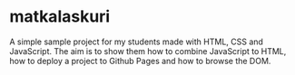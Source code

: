 # matkalaskuri

A simple sample project for my students made with HTML, CSS and JavaScript. The aim is to show them how to combine JavaScript to HTML, how to deploy a project to Github Pages and how to browse the DOM.
